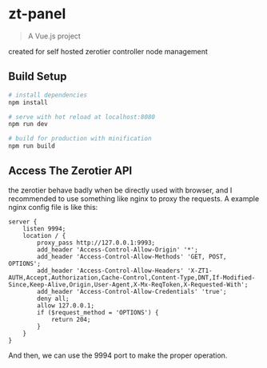 # zt-panel

> A Vue.js project

created for self hosted zerotier controller node management

## Build Setup

``` bash
# install dependencies
npm install

# serve with hot reload at localhost:8080
npm run dev

# build for production with minification
npm run build
```

## Access The Zerotier API

the zerotier behave badly when be directly used with browser, and I recommended
to use something like nginx to proxy the requests. A example nginx config file is like this:

    server {
    	listen 9994;
    	location / {
    		proxy_pass http://127.0.0.1:9993;
    		add_header 'Access-Control-Allow-Origin' '*';
    		add_header 'Access-Control-Allow-Methods' 'GET, POST, OPTIONS';
    		add_header 'Access-Control-Allow-Headers' 'X-ZT1-AUTH,Accept,Authorization,Cache-Control,Content-Type,DNT,If-Modified-Since,Keep-Alive,Origin,User-Agent,X-Mx-ReqToken,X-Requested-With';
    		add_header 'Access-Control-Allow-Credentials' 'true';
    		deny all;
    		allow 127.0.0.1;
    		if ($request_method = 'OPTIONS') {
    			return 204;
    		}
    	}
    }

And then, we can use the 9994 port to make the proper operation.
